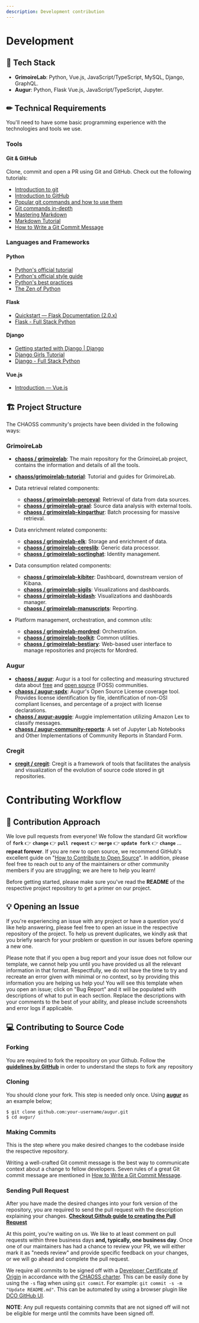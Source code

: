 ```yaml
---
description: Development contribution
---
```

# Development

## 💾 Tech Stack

* **GrimoireLab**: Python, Vue.js, JavaScript/TypeScript, MySQL, Django, GraphQL.
* **Augur**: Python, Flask Vue.js, JavaScript/TypeScript, Jupyter.

## ✏ Technical Requirements

You'll need to have some basic programming experience with the technologies and tools we use.

### Tools

#### Git & GitHub
  Clone, commit and open a PR using Git and GitHub. Check out the following tutorials:
  * [Introduction to git](https://www.freecodecamp.org/news/what-is-git-and-how-to-use-it-c341b049ae61/)
  * [Introduction to GitHub](https://product.hubspot.com/blog/git-and-github-tutorial-for-beginners)
  * [Popular git commands and how to use them](https://rogerdudler.github.io/git-guide/)
  * [Git commands in-depth](https://medium.com/@george.seif94/a-full-tutorial-on-how-to-use-github-88466bac7d42)
  * [Mastering Markdown](https://guides.github.com/features/mastering-markdown/)
  * [Markdown Tutorial](https://www.markdowntutorial.com/)
  * [How to Write a Git Commit Message](https://chris.beams.io/posts/git-commit/)

### Languages and Frameworks

#### Python
  * [Python's official tutorial](https://docs.python.org/3/tutorial/index.html)
  * [Python's official style guide](https://www.python.org/dev/peps/pep-0008/)
  * [Python's best practices](https://gist.github.com/sloria/7001839)
  * [The Zen of Python](https://www.python.org/dev/peps/pep-0020/)

#### Flask
  * [Quickstart — Flask Documentation (2.0.x)](https://flask.palletsprojects.com/en/2.0.x/quickstart/)
  * [Flask - Full Stack Python](https://www.fullstackpython.com/flask.html)

#### Django
  * [Getting started with Django | Django](https://www.djangoproject.com/start/)
  * [Django Girls Tutorial](https://tutorial.djangogirls.org/en/)
  * [Django - Full Stack Python](https://www.fullstackpython.com/django.html)

#### Vue.js
  * [Introduction — Vue.js](https://vuejs.org/v2/guide/)

## 🏗 Project Structure

The CHAOSS community's projects have been divided in the following ways:

### GrimoireLab

* [**chaoss / grimoirelab**](https://github.com/chaoss/grimoirelab): The main repository for the GrimoireLab project, contains the information and details of all the tools.
* [**chaoss/grimoirelab-tutorial**](https://github.com/chaoss/grimoirelab-tutorial): Tutorial and guides for GrimoireLab.

* Data retrieval related components:
  * [**chaoss / grimoirelab-perceval**](https://github.com/chaoss/grimoirelab-perceval): Retrieval of data from data sources.
  * [**chaoss / grimoirelab-graal**](https://github.com/chaoss/grimoirelab-graal): Source data analysis with external tools.
  * [**chaoss / grimoirelab-kingarthur**](https://github.com/chaoss/grimoirelab-kingarthur): Batch processing for massive retrieval.
* Data enrichment related components:
  * [**chaoss / grimoirelab-elk**](https://github.com/chaoss/grimoirelab-elk): Storage and enrichment of data.
  * [**chaoss / grimoirelab-cereslib**](https://github.com/chaoss/grimoirelab-cereslib): Generic data processor.
  * [**chaoss / grimoirelab-sortinghat**](https://github.com/chaoss/grimoirelab-sortinghat): Identity management.
* Data consumption related components:
  * [**chaoss / grimoirelab-kibiter**](https://github.com/chaoss/grimoirelab-kibiter): Dashboard, downstream version of Kibana.
  * [**chaoss / grimoirelab-sigils**](https://github.com/chaoss/grimoirelab-sigils): Visualizations and dashboards.
  * [**chaoss / grimoirelab-kidash**](https://github.com/chaoss/grimoirelab-kidash): Visualizations and dashboards manager.
  * [**chaoss / grimoirelab-manuscripts**](https://github.com/chaoss/grimoirelab-manuscripts): Reporting.
* Platform management, orchestration, and common utils:
  * [**chaoss / grimoirelab-mordred**](https://github.com/chaoss/grimoirelab-mordred): Orchestration.
  * [**chaoss / grimoirelab-toolkit**](https://github.com/chaoss/grimoirelab-toolkit): Common utilities.
  * [**chaoss / grimoirelab-bestiary**](https://github.com/chaoss/grimoirelab-bestiary): Web-based user interface to manage repositories and projects for Mordred.

### Augur
  * [**chaoss / augur**](https://github.com/chaoss/augur): Augur is a tool for collecting and measuring structured data about [free](https://www.fsf.org/about/) and [open source](https://opensource.org/docs/osd) \(FOSS\) communities.
  * [**chaoss / augur-spdx**](https://github.com/chaoss/augur-spdx): Augur's Open Source License coverage tool. Provides license identification by file, identification of non-OSI compliant licenses, and percentage of a project with license declarations.
  * [**chaoss / augur-auggie**](https://github.com/chaoss/augur-auggie): Auggie implementation utilizing Amazon Lex to classify messages.
  * [**chaoss / augur-community-reports**](https://github.com/chaoss/augur-community-reports): A set of Jupyter Lab Notebooks and Other Implementations of Community Reports in Standard Form.

### Cregit
  * [**cregit / cregit**](https://github.com/cregit/cregit): Cregit is a framework of tools that facilitates the analysis and visualization of the evolution of source code stored in git repositories.


# Contributing Workflow

## 🤔 Contribution Approach

We love pull requests from everyone! We follow the standard Git workflow of **`fork`** 👉 **`change`** 👉 **`pull request`** 👉 **`merge`** 👉 **`update fork`** 👉 **`change`** ... **repeat forever**. If you are new to open source, we recommend GitHub's excellent guide on "[How to Contribute to Open Source](https://opensource.guide/how-to-contribute/)". In addition, please feel free to reach out to any of the maintainers or other community members if you are struggling; we are here to help you learn!

Before getting started, please make sure you've read the **README** of the respective project repository to get a primer on our project.

## 💡 Opening an Issue

If you're experiencing an issue with any project or have a question you'd like help answering, please feel free to open an issue in the respective repository of the project. To help us prevent duplicates, we kindly ask that you briefly search for your problem or question in our issues before opening a new one.

Please note that if you open a bug report and your issue does not follow our template, we cannot help you until you have provided us all the relevant information in that format. Respectfully, we do not have the time to try and recreate an error given with minimal or no context, so by providing this information you are helping us help you! You will see this template when you open an issue; click on "Bug Report" and it will be populated with descriptions of what to put in each section. Replace the descriptions with your comments to the best of your ability, and please include screenshots and error logs if applicable.

## 💻 Contributing to Source Code

### Forking

You are required to fork the repository on your Github. Follow the [**guidelines by GitHub**](https://docs.github.com/en/free-pro-team@latest/github/getting-started-with-github/fork-a-repo) in order to understand the steps to fork any repository

### Cloning

You should clone your fork. This step is needed only once. Using [**augur**](https://github.com/chaoss/augur) as an example below;

```text
$ git clone github.com:your-username/augur.git
$ cd augur/
```

### Making Commits

This is the step where you make desired changes to the codebase inside the respective repository.

Writing a well-crafted Git commit message is the best way to communicate context about a change to fellow developers. Seven rules of a great Git commit message are mentioned in [How to Write a Git Commit Message](https://chris.beams.io/posts/git-commit/).

### Sending Pull Request

After you have made the desired changes into your fork version of the repository, you are required to send the pull request with the description explaining your changes. [**Checkout Github guide to creating the Pull Request**](https://docs.github.com/en/free-pro-team@latest/github/collaborating-with-issues-and-pull-requests/creating-a-pull-request)

At this point, you're waiting on us. We like to at least comment on pull requests within three business days **and, typically, one business day**. Once one of our maintainers has had a chance to review your PR, we will either mark it as "needs review" and provide specific feedback on your changes, or we will go ahead and complete the pull request.

We require all commits to be signed off with a [Developer Certificate of Origin](https://developercertificate.org/) in accordance with the [CHAOSS charter](https://chaoss.community/about/charter/#user-content-8-intellectual-property-policy). This can be easily done by using the `-s` flag when using `git commit`. For example: `git commit -s -m "Update README.md"`. This can be automated by using a browser plugin like [DCO GitHub UI](https://github.com/scottrigby/dco-gh-ui).

**NOTE**: Any pull requests containing commits that are not signed off will not be eligible for merge until the commits have been signed off.
